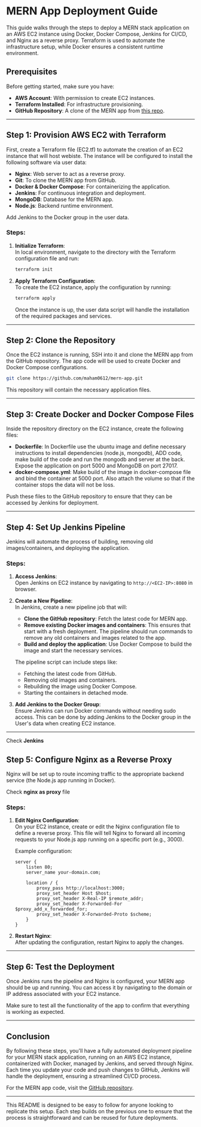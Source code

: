 # MERN App Deployment Guide

This guide walks through the steps to deploy a MERN stack application on an AWS EC2 instance using Docker, Docker Compose, Jenkins for CI/CD, and Nginx as a reverse proxy. Terraform is used to automate the infrastructure setup, while Docker ensures a consistent runtime environment.

## Prerequisites

Before getting started, make sure you have:

- **AWS Account**: With permission to create EC2 instances.
- **Terraform Installed**: For infrastructure provisioning.
- **GitHub Repository**: A clone of the MERN app from [this repo](https://github.com/maham0612/mern-app.git).

---

## Step 1: Provision AWS EC2 with Terraform

First, create a Terraform file (EC2.tf) to automate the creation of an EC2 instance that will host webiste. The instance will be configured to install the following software via user data:

- **Nginx**: Web server to act as a reverse proxy.
- **Git**: To clone the MERN app from GitHub.
- **Docker & Docker Compose**: For containerizing the application.
- **Jenkins**: For continuous integration and deployment.
- **MongoDB**: Database for the MERN app.
- **Node.js**: Backend runtime environment.

Add Jenkins to the Docker group in the user data.

### Steps:

1. **Initialize Terraform**:  
   In local environment, navigate to the directory with the Terraform configuration file and run:

   ```bash
   terraform init
   ```

2. **Apply Terraform Configuration**:  
   To create the EC2 instance, apply the configuration by running:

   ```bash
   terraform apply
   ```

   Once the instance is up, the user data script will handle the installation of the required packages and services.

---

## Step 2: Clone the Repository

Once the EC2 instance is running, SSH into it and clone the MERN app from the GitHub repository. The app code will be used to create Docker and Docker Compose configurations.

```bash
git clone https://github.com/maham0612/mern-app.git
```

This repository will contain the necessary application files.

---

## Step 3: Create Docker and Docker Compose Files

Inside the repository directory on the EC2 instance, create the following files:

- **Dockerfile**: In Dockerfile use the ubuntu image and define necessary instructions to install dependencies (node.js, mongodb), ADD code, make build of the code and run the mongodb and server at the back.
Expose the application on port 5000 and MongoDB on port 27017.
- **docker-compose.yml**: Make build of the image in docker-compose file and bind the container at 5000 port. Also attach the volume so that if the container stops the data will not be loss.

Push these files to the GitHub repository to ensure that they can be accessed by Jenkins for deployment.

---

## Step 4: Set Up Jenkins Pipeline

Jenkins will automate the process of building, removing old images/containers, and deploying the application.

### Steps:

1. **Access Jenkins**:  
   Open Jenkins on EC2 instance by navigating to `http://<EC2-IP>:8080` in browser.

2. **Create a New Pipeline**:  
   In Jenkins, create a new pipeline job that will:

   - **Clone the GitHub repository**: Fetch the latest code for MERN app.
   - **Remove existing Docker images and containers**: This ensures that start with a fresh deployment. The pipeline should run commands to remove any old containers and images related to the app.
   - **Build and deploy the application**: Use Docker Compose to build the image and start the necessary services.
   
   The pipeline script can include steps like:
   
   - Fetching the latest code from GitHub.
   - Removing old images and containers.
   - Rebuilding the image using Docker Compose.
   - Starting the containers in detached mode.

3. **Add Jenkins to the Docker Group**:  
   Ensure Jenkins can run Docker commands without needing sudo access. This can be done by adding Jenkins to the Docker group in the User's data when creating EC2 instance.

---

Check **Jenkins**

## Step 5: Configure Nginx as a Reverse Proxy

Nginx will be set up to route incoming traffic to the appropriate backend service (the Node.js app running in Docker).

Check **nginx as proxy** file

### Steps:

1. **Edit Nginx Configuration**:  
   On your EC2 instance, create or edit the Nginx configuration file to define a reverse proxy. This file will tell Nginx to forward all incoming requests to your Node.js app running on a specific port (e.g., 3000).

   Example configuration:

   ```nginx
   server {
       listen 80;
       server_name your-domain.com;

       location / {
           proxy_pass http://localhost:3000;
           proxy_set_header Host $host;
           proxy_set_header X-Real-IP $remote_addr;
           proxy_set_header X-Forwarded-For $proxy_add_x_forwarded_for;
           proxy_set_header X-Forwarded-Proto $scheme;
       }
   }
   ```

2. **Restart Nginx**:  
   After updating the configuration, restart Nginx to apply the changes.

---

## Step 6: Test the Deployment

Once Jenkins runs the pipeline and Nginx is configured, your MERN app should be up and running. You can access it by navigating to the domain or IP address associated with your EC2 instance.

Make sure to test all the functionality of the app to confirm that everything is working as expected.

---

## Conclusion

By following these steps, you'll have a fully automated deployment pipeline for your MERN stack application, running on an AWS EC2 instance, containerized with Docker, managed by Jenkins, and served through Nginx. Each time you update your code and push changes to GitHub, Jenkins will handle the deployment, ensuring a streamlined CI/CD process.

For the MERN app code, visit the [GitHub repository](https://github.com/maham0612/mern-app.git).

---

This README is designed to be easy to follow for anyone looking to replicate this setup. Each step builds on the previous one to ensure that the process is straightforward and can be reused for future deployments.
